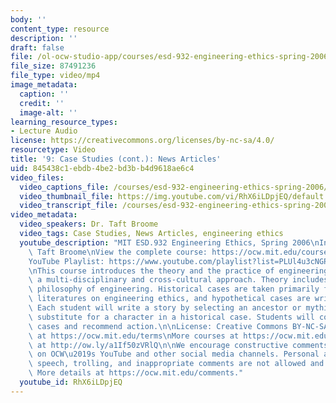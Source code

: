 ```yaml
---
body: ''
content_type: resource
description: ''
draft: false
file: /ol-ocw-studio-app/courses/esd-932-engineering-ethics-spring-2006/mitesd_932s06_lec09_360p_16_9.mp4
file_size: 87491236
file_type: video/mp4
image_metadata:
  caption: ''
  credit: ''
  image-alt: ''
learning_resource_types:
- Lecture Audio
license: https://creativecommons.org/licenses/by-nc-sa/4.0/
resourcetype: Video
title: '9: Case Studies (cont.): News Articles'
uid: 845438c1-ebdb-4be2-bd3b-b4d9618ae6c4
video_files:
  video_captions_file: /courses/esd-932-engineering-ethics-spring-2006/1uqHm-kmQg-SqRpnv49AvpPRSHFOVVC3w_transcript.webvtt
  video_thumbnail_file: https://img.youtube.com/vi/RhX6iLDpjEQ/default.jpg
  video_transcript_file: /courses/esd-932-engineering-ethics-spring-2006/1uqHm-kmQg-SqRpnv49AvpPRSHFOVVC3w_transcript.pdf
video_metadata:
  video_speakers: Dr. Taft Broome
  video_tags: Case Studies, News Articles, engineering ethics
  youtube_description: "MIT ESD.932 Engineering Ethics, Spring 2006\nInstructor: Dr.\
    \ Taft Broome\nView the complete course: https://ocw.mit.edu/courses/esd-932-engineering-ethics-spring-2006/\n\
    YouTube Playlist: https://www.youtube.com/playlist?list=PLUl4u3cNGP61YF5HCMnGUwJ8D-PNNs3OR\n\
    \nThis course introduces the theory and the practice of engineering ethics using\
    \ a multi-disciplinary and cross-cultural approach. Theory includes ethics and\
    \ philosophy of engineering. Historical cases are taken primarily from the scholarly\
    \ literatures on engineering ethics, and hypothetical cases are written by students.\
    \ Each student will write a story by selecting an ancestor or mythic hero as a\
    \ substitute for a character in a historical case. Students will compare these\
    \ cases and recommend action.\n\nLicense: Creative Commons BY-NC-SA\nMore information\
    \ at https://ocw.mit.edu/terms\nMore courses at https://ocw.mit.edu\nSupport OCW\
    \ at http://ow.ly/a1If50zVRlQ\n\nWe encourage constructive comments and discussion\
    \ on OCW\u2019s YouTube and other social media channels. Personal attacks, hate\
    \ speech, trolling, and inappropriate comments are not allowed and may be removed.\
    \ More details at https://ocw.mit.edu/comments."
  youtube_id: RhX6iLDpjEQ
---
```

